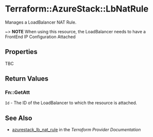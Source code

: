 # Terraform::AzureStack::LbNatRule

Manages a LoadBalancer NAT Rule.

~> **NOTE** When using this resource, the LoadBalancer needs to have a FrontEnd IP Configuration Attached

## Properties

TBC

## Return Values

### Fn::GetAtt

`Id` - The ID of the LoadBalancer to which the resource is attached.

## See Also

* [azurestack_lb_nat_rule](https://www.terraform.io/docs/providers/azurestack/r/lb_nat_rule.html) in the _Terraform Provider Documentation_